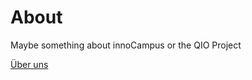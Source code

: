 # About

Maybe something about innoCampus or the QIO Project

[Über uns](https://www.tu.berlin/innocampus/ueber-uns)

